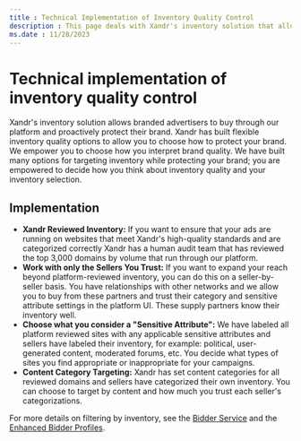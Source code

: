 ```yaml
---
title : Technical Implementation of Inventory Quality Control
description : This page deals with Xandr's inventory solution that allows branded advertisers to buy through our platform and proactively protect their brand.
ms.date : 11/28/2023
---
```



# Technical implementation of inventory quality control

Xandr's inventory solution allows branded
advertisers to buy through our platform and proactively protect their
brand. Xandr has built flexible inventory
quality options to allow you to choose how to protect your brand. We
empower you to choose how you interpret brand quality. We have built
many options for targeting inventory while protecting your brand; you
are empowered to decide how you think about inventory quality and your
inventory selection.

## Implementation

- **Xandr Reviewed Inventory:** If you want to
  ensure that your ads are running on websites that meet
  Xandr's high-quality standards and are
  categorized correctly Xandr has a human audit
  team that has reviewed the top 3,000 domains by volume that run
  through our platform.
- **Work with only the Sellers You Trust:** If you want to expand your
  reach beyond platform-reviewed inventory, you can do this on a
  seller-by-seller basis. You have relationships with other networks and
  we allow you to buy from these partners and trust their category and
  sensitive attribute settings in the platform UI. These supply partners
  know their inventory well.
- **Choose what you consider a "Sensitive Attribute":** We have labeled
  all platform reviewed sites with any applicable sensitive attributes
  and sellers have labeled their inventory, for example: political,
  user-generated content, moderated forums, etc. You decide what types
  of sites you find appropriate or inappropriate for your campaigns.
- **Content Category Targeting:** Xandr has set
  content categories for all reviewed domains and sellers have
  categorized their own inventory. You can choose to target by content
  and how much you trust each seller's categorizations.

For more details on filtering by inventory, see the [Bidder Service](bidder-service.md) and the [Enhanced Bidder Profiles](enhanced-bidder-profiles.md).

